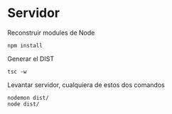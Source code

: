# Servidor

Reconstruir modules de Node
```
npm install

```
Generar el DIST
```
tsc -w
```
Levantar servidor, cualquiera de estos dos comandos
```
nodemon dist/
node dist/
```